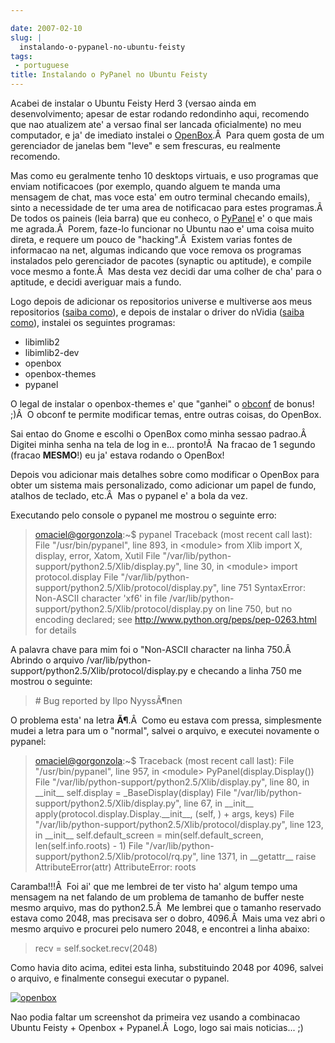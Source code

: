 ```yaml
---

date: 2007-02-10
slug: |
  instalando-o-pypanel-no-ubuntu-feisty
tags:
 - portuguese
title: Instalando o PyPanel no Ubuntu Feisty
---
```


Acabei de instalar o Ubuntu Feisty Herd 3 (versao ainda em
desenvolvimento; apesar de estar rodando redondinho aqui, recomendo que
nao atualizem ate' a versao final ser lancada oficialmente) no meu
computador, e ja' de imediato instalei o
[OpenBox](http://icculus.org/openbox/).Â  Para quem gosta de um
gerenciador de janelas bem "leve" e sem frescuras, eu realmente
recomendo.

Mas como eu geralmente tenho 10 desktops virtuais, e uso programas que
enviam notificacoes (por exemplo, quando alguem te manda uma mensagem de
chat, mas voce esta' em outro terminal checando emails), sinto a
necessidade de ter uma area de notificacao para estes programas.Â  De
todos os paineis (leia barra) que eu conheco, o
[PyPanel](http://pypanel.sourceforge.net/) e' o que mais me agrada.Â 
Porem, faze-lo funcionar no Ubuntu nao e' uma coisa muito direta, e
requere um pouco de "hacking".Â  Existem varias fontes de informacao na
net, algumas indicando que voce remova os programas instalados pelo
gerenciador de pacotes (synaptic ou aptitude), e compile voce mesmo a
fonte.Â  Mas desta vez decidi dar uma colher de cha' para o aptitude, e
decidi averiguar mais a fundo.

Logo depois de adicionar os repositorios universe e multiverse aos meus
repositorios ([saiba
como](http://wiki.ubuntu-br.org/GerenciamentoDePacotes)), e depois de
instalar o driver do nVidia ([saiba
como](http://wiki.ubuntu-br.org/InstalandoNvidia)), instalei os
seguintes programas:

-   libimlib2
-   libimlib2-dev
-   openbox
-   openbox-themes
-   pypanel

O legal de instalar o openbox-themes e' que "ganhei" o
[obconf](http://tr.openmonkey.com/pages/obconf/) de bonus! ;)Â  O obconf
te permite modificar temas, entre outras coisas, do OpenBox.

Sai entao do Gnome e escolhi o OpenBox como minha sessao padrao.Â 
Digitei minha senha na tela de log in e... pronto!Â  Na fracao de 1
segundo (fracao **MESMO**!) eu ja' estava rodando o OpenBox!

Depois vou adicionar mais detalhes sobre como modificar o OpenBox para
obter um sistema mais personalizado, como adicionar um papel de fundo,
atalhos de teclado, etc.Â  Mas o pypanel e' a bola da vez.

Executando pelo console o pypanel me mostrou o seguinte erro:

> <omaciel@gorgonzola>:\~\$ pypanel Traceback (most recent call last):
> File "/usr/bin/pypanel", line 893, in \<module\> from Xlib import X,
> display, error, Xatom, Xutil File
> "/var/lib/python-support/python2.5/Xlib/display.py", line 30, in
> \<module\> import protocol.display File
> "/var/lib/python-support/python2.5/Xlib/protocol/display.py", line 751
> SyntaxError: Non-ASCII character 'xf6' in file
> /var/lib/python-support/python2.5/Xlib/protocol/display.py on line
> 750, but no encoding declared; see
> <http://www.python.org/peps/pep-0263.html> for details

A palavra chave para mim foi o "Non-ASCII character na linha 750.Â 
Abrindo o arquivo
/var/lib/python-support/python2.5/Xlib/protocol/display.py e checando a
linha 750 me mostrou o seguinte:

> \# Bug reported by Ilpo NyyssÃ¶nen

O problema esta' na letra **Ã¶**.Â  Como eu estava com pressa,
simplesmente mudei a letra para um o "normal", salvei o arquivo, e
executei novamente o pypanel:

> <omaciel@gorgonzola>:\~\$ Traceback (most recent call last): File
> "/usr/bin/pypanel", line 957, in \<module\> PyPanel(display.Display())
> File "/var/lib/python-support/python2.5/Xlib/display.py", line 80, in
> \_\_init\_\_ self.display = \_BaseDisplay(display) File
> "/var/lib/python-support/python2.5/Xlib/display.py", line 67, in
> \_\_init\_\_ apply(protocol.display.Display.\_\_init\_\_, (self, ) +
> args, keys) File
> "/var/lib/python-support/python2.5/Xlib/protocol/display.py", line
> 123, in \_\_init\_\_ self.default_screen = min(self.default_screen,
> len(self.info.roots) - 1) File
> "/var/lib/python-support/python2.5/Xlib/protocol/rq.py", line 1371, in
> \_\_getattr\_\_ raise AttributeError(attr) AttributeError: roots

Caramba!!!Â  Foi ai' que me lembrei de ter visto ha' algum tempo uma
mensagem na net falando de um problema de tamanho de buffer neste mesmo
arquivo, mas do python2.5.Â  Me lembrei que o tamanho reservado estava
como 2048, mas precisava ser o dobro, 4096.Â  Mais uma vez abri o mesmo
arquivo e procurei pelo numero 2048, e encontrei a linha abaixo:

> recv = self.socket.recv(2048)

Como havia dito acima, editei esta linha, substituindo 2048 por 4096,
salvei o arquivo, e finalmente consegui executar o pypanel.

[![openbox](http://farm1.static.flickr.com/163/385691397_00104ffd4e.jpg)](http://farm1.static.flickr.com/163/385691397_00104ffd4e_b.jpg)

Nao podia faltar um screenshot da primeira vez usando a combinacao
Ubuntu Feisty + Openbox + Pypanel.Â  Logo, logo sai mais noticias... ;)
